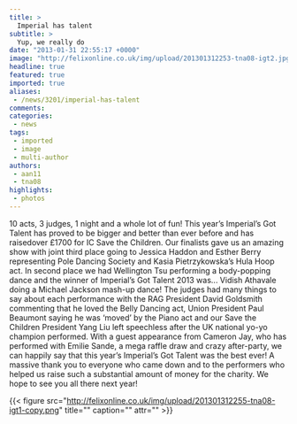 ```yaml
---
title: >
  Imperial has talent
subtitle: >
  Yup, we really do
date: "2013-01-31 22:55:17 +0000"
image: "http://felixonline.co.uk/img/upload/201301312253-tna08-igt2.jpg"
headline: true
featured: true
imported: true
aliases:
 - /news/3201/imperial-has-talent
comments:
categories:
 - news
tags:
 - imported
 - image
 - multi-author
authors:
 - aan11
 - tna08
highlights:
 - photos
---
```


10 acts, 3 judges, 1 night and a whole lot of fun! This year’s Imperial’s Got Talent has proved to be bigger and better than ever before and has raisedover £1700 for IC Save the Children. Our finalists gave us an amazing show with joint third place going to Jessica Haddon and Esther Berry representing Pole Dancing Society and Kasia Pietrzykowska’s Hula Hoop act. In second place we had Wellington Tsu performing a body-popping dance and the winner of Imperial’s Got Talent 2013 was... Vidish Athavale doing a Michael Jackson mash-up dance! The judges had many things to say about each performance with the RAG President David Goldsmith commenting that he loved the Belly Dancing act, Union President Paul Beaumont saying he was ‘moved’ by the Piano act and our Save the Children President Yang Liu left speechless after the UK national yo-yo champion performed. With a guest appearance from Cameron Jay, who has performed with Emilie Sande, a mega raffle draw and crazy after-party, we can happily say that this year’s Imperial’s Got Talent was the best ever! A massive thank you to everyone who came down and to the performers who helped us raise such a substantial amount of money for the charity. We hope to see you all there next year!

{{< figure src="http://felixonline.co.uk/img/upload/201301312255-tna08-igt1-copy.png" title="" caption="" attr="" >}}
